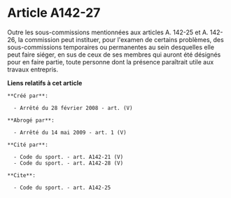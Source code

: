 # Article A142-27

Outre les sous-commissions mentionnées aux articles A. 142-25 et A. 142-26, la commission peut instituer, pour l'examen de
certains problèmes, des sous-commissions temporaires ou permanentes au sein desquelles elle peut faire siéger, en sus de ceux
de ses membres qui auront été désignés pour en faire partie, toute personne dont la présence paraîtrait utile aux travaux
entrepris.

**Liens relatifs à cet article**

	**Créé par**:

	  - Arrêté du 28 février 2008 - art. (V)

	**Abrogé par**:

	  - Arrêté du 14 mai 2009 - art. 1 (V)

	**Cité par**:

	  - Code du sport. - art. A142-21 (V)
	  - Code du sport. - art. A142-28 (V)

	**Cite**:

	  - Code du sport. - art. A142-25
